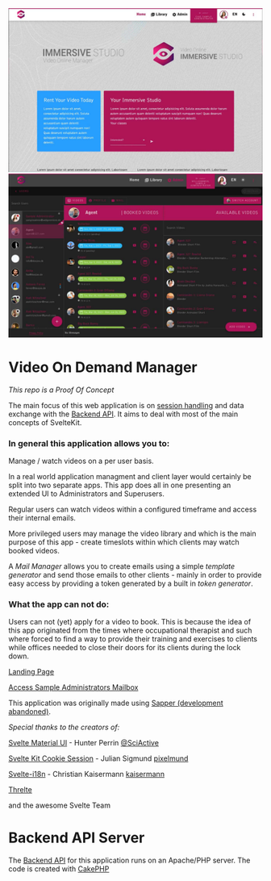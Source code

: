 <img src="./images/hero.jpg" alt="banner hero immercive studio">
<img src="./images/hero_2.jpg" alt="banner hero immercive studio">

# Video On Demand Manager

*This repo is a Proof Of Concept*

The main focus of this web application is on [session handling](https://github.com/pixelmund/svelte-kit-cookie-session) and data exchange with the [Backend API](https://github.com/anito/vod-backend).
It aims to deal with most of the main concepts of SvelteKit.

### In general this application allows you to: ###

Manage / watch videos on a per user basis.

In a real world application managment and client layer would certainly be split into two separate apps. This app does all in one presenting an extended UI to Administrators and Superusers.

Regular users can watch videos within a configured timeframe and access their internal emails.

More privileged users may manage the video library and which is the main purpose of this app - create timeslots within which clients may watch booked videos.

A _Mail Manager_ allows you to create emails using a simple _template generator_ and send those emails to other clients - mainly in order to provide easy access by providing a token generated by a built in _token generator_.

### What the app can not do: ###

Users can not (yet) apply for a video to book. This is because the idea of this app originated from the times where occupational therapist and such where forced to find a way to provide their training and exercises to clients while offices needed to close their doors for its clients during the lock down.

[Landing Page](https://vod-app.doojoo.de)

[Access Sample Administrators Mailbox](https://vod-app.doojoo.de/login?token=eyJ0eXAiOiJKV1QiLCJhbGciOiJIUzI1NiJ9.eyJzdWIiOiIzNTQ5NjNmMS05YmU0LTQyZmItOGQzYi0zZjQwNmEyM2FlNjAiLCJleHAiOjE5NTYyMjU4OTJ9.zt3NtwvgehRS_QTmt8RtsbE6Wpfkp-MGbebQRV9R4BE&redirect=/users/354963f1-9be4-42fb-8d3b-3f406a23ae60%3Ftab%3Dmail%26active%3Dinboxes%26mail_id%3D6c543ac8-a992-4d98-ae6a-58c72694b9ad)

This application was originally made using [Sapper (development abandoned)](https://github.com/anito/vod-app).

_Special thanks to the creators of:_

[Svelte Material UI](https://sveltematerialui.com/) - Hunter Perrin [@SciActive](https://twitter.com/SciActive)

[Svelte Kit Cookie Session](https://github.com/pixelmund/svelte-kit-cookie-session#svelte-kit-cookie-session--) - Julian Sigmund [pixelmund](https://github.com/pixelmund)

[Svelte-i18n](https://github.com/kaisermann/svelte-i18n#svelte-i18n) - Christian Kaisermann [kaisermann](https://github.com/kaisermann)

[Threlte](https://github.com/threlte/threlte)


and the awesome Svelte Team

# Backend API Server

The [Backend API](https://github.com/anito/vod-backend) for this application runs on an Apache/PHP server. The code is created with [CakePHP](https://cakephp.org)
